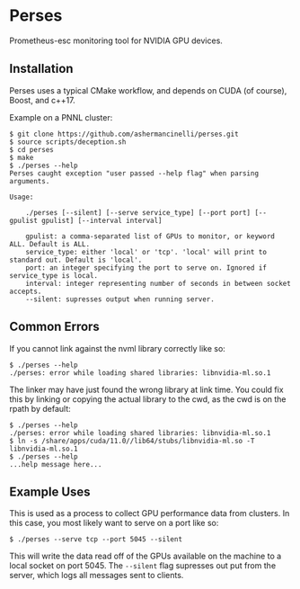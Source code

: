 # Perses

Prometheus-esc monitoring tool for NVIDIA GPU devices.

## Installation

Perses uses a typical CMake workflow, and depends on CUDA (of course), Boost, and c++17.

Example on a PNNL cluster:

```console
$ git clone https://github.com/ashermancinelli/perses.git
$ source scripts/deception.sh
$ cd perses
$ make
$ ./perses --help
Perses caught exception "user passed --help flag" when parsing arguments.

Usage:

	./perses [--silent] [--serve service_type] [--port port] [--gpulist gpulist] [--interval interval]

	gpulist: a comma-separated list of GPUs to monitor, or keyword ALL. Default is ALL.
	service_type: either 'local' or 'tcp'. 'local' will print to standard out. Default is 'local'.
	port: an integer specifying the port to serve on. Ignored if service_type is local.
	interval: integer representing number of seconds in between socket accepts.
	--silent: supresses output when running server.
```

## Common Errors

If you cannot link against the nvml library correctly like so:
```console
$ ./perses --help
./perses: error while loading shared libraries: libnvidia-ml.so.1
```

The linker may have just found the wrong library at link time. You could fix this
by linking or copying the actual library to the cwd, as the cwd is on the rpath
by default:

```console
$ ./perses --help
./perses: error while loading shared libraries: libnvidia-ml.so.1
$ ln -s /share/apps/cuda/11.0//lib64/stubs/libnvidia-ml.so -T libnvidia-ml.so.1
$ ./perses --help
...help message here...
```

## Example Uses

This is used as a process to collect GPU performance data from clusters. In this case, you most likely want to serve on a port like so:

```console
$ ./perses --serve tcp --port 5045 --silent
```

This will write the data read off of the GPUs available on the machine to a local socket on port 5045.
The `--silent` flag supresses out put from the server, which logs all messages sent to clients.


